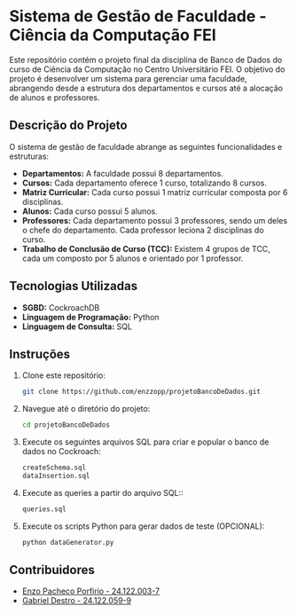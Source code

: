 # Sistema de Gestão de Faculdade - Ciência da Computação FEI

Este repositório contém o projeto final da disciplina de Banco de Dados do curso de Ciência da Computação no Centro Universitário FEI. O objetivo do projeto é desenvolver um sistema para gerenciar uma faculdade, abrangendo desde a estrutura dos departamentos e cursos até a alocação de alunos e professores.

## Descrição do Projeto

O sistema de gestão de faculdade abrange as seguintes funcionalidades e estruturas:

- **Departamentos:** A faculdade possui 8 departamentos.
- **Cursos:** Cada departamento oferece 1 curso, totalizando 8 cursos.
- **Matriz Curricular:** Cada curso possui 1 matriz curricular composta por 6 disciplinas.
- **Alunos:** Cada curso possui 5 alunos.
- **Professores:** Cada departamento possui 3 professores, sendo um deles o chefe do departamento. Cada professor leciona 2 disciplinas do curso.
- **Trabalho de Conclusão de Curso (TCC):** Existem 4 grupos de TCC, cada um composto por 5 alunos e orientado por 1 professor.

## Tecnologias Utilizadas

- **SGBD:** CockroachDB
- **Linguagem de Programação:** Python
- **Linguagem de Consulta:** SQL

## Instruções

1. Clone este repositório:
    ```bash
    git clone https://github.com/enzzopp/projetoBancoDeDados.git
2. Navegue até o diretório do projeto:
    ```bash
    cd projetoBancoDeDados
    ```
3. Execute os seguintes arquivos SQL para criar e popular o banco de dados no Cockroach:
    ```bash
    createSchema.sql
    dataInsertion.sql
    ```
4. Execute as queries a partir do arquivo SQL::
    ```bash
    queries.sql
    ```
5. Execute os scripts Python para gerar dados de teste (OPCIONAL):
    ```bash
    python dataGenerator.py
    ```

## Contribuidores

- [Enzo Pacheco Porfirio - 24.122.003-7](https://github.com/enzzopp)
- [Gabriel Destro - 24.122.059-9](https://github.com/httpDerpyy)
